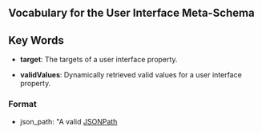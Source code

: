 ## Vocabulary for the User Interface Meta-Schema

## Key Words

 * __target__: The targets of a user interface property.

 * __validValues__: Dynamically retrieved valid values for a user interface property.

### Format

 * json_path: "A valid [JSONPath](https://support.smartbear.com/readyapi/docs/testing/jsonpath-reference.html#notation")